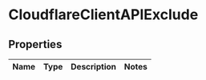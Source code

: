 # CloudflareClientAPIExclude

## Properties
Name | Type | Description | Notes
------------ | ------------- | ------------- | -------------
